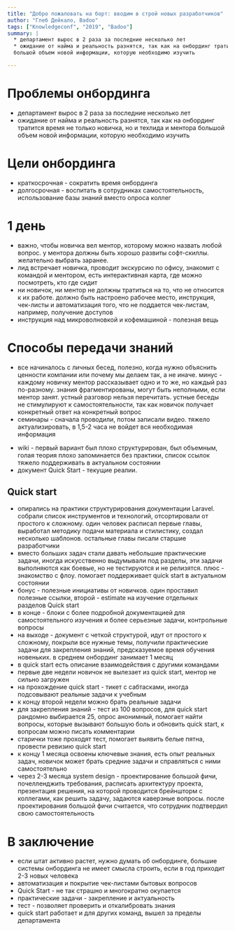 ```yaml
---
title: "Добро пожаловать на борт: вводим в строй новых разработчиков"
author: "Глеб Дейкало, Badoo"
tags: ["Knowledgeconf", "2019", "Badoo"]
summary: |
  * департамент вырос в 2 раза за последние несколько лет
  * ожидание от найма и реальность разнятся, так как на онбординг тратится время не только новичка, но и техлида и ментора
  большой объем новой информации, которую необходимо изучить

---
```


# Проблемы онбординга

* департамент вырос в 2 раза за последние несколько лет
* ожидание от найма и реальность разнятся, так как на онбординг тратится время не только новичка, но и техлида и ментора
большой объем новой информации, которую необходимо изучить

# Цели онбординга

* краткосрочная - сократить время онбординга
* долгосрочная - воспитать в сотрудниках самостоятельность, использование базы знаний вместо опроса коллег

# 1 день

* важно, чтобы новичка вел ментор, которому можно назвать любой вопрос. у ментора должны быть хорошо развиты софт-скиллы. желательно выбрать заранее. 
* лид встречает новичка, проводит экскурсию по офису, знакомит с командой и ментором, есть интерактивная карта, где можно посмотреть, кто где сидит
* ни новичок, ни ментор не должны тратиться на то, что не относится к их работе. должно быть настроено рабочее место, инструкция, чек-листы и автоматизация того, что не поддается чек-листам, например, получение доступов
* инструкция над микроволновкой и кофемашиной - полезная вещь

# Способы передачи знаний

* все начиналось с личных бесед, полезно, когда нужно объяснить ценности компании или почему мы делаем так, а не иначе. минус - каждому новичку ментор рассказывает одно и то же, но каждый раз по-разному. знания фрагментированы, могут быть неполными, если ментор занят. устный разговор нельзя перечитать. устные беседы не стимулируют к самостоятельности, так как новичок получает конкретный ответ на конкретный вопрос
* семинары - сначала проводили, потом записали видео. тяжело актуализировать, в 1,5-2 часа не войдет вся необходимая информация
- wiki - первый вариант был плохо структурирован, был объемным, голая теория плохо запоминается без практики, список ссылок тяжело поддерживать в актуальном состоянии
- документ Quick Start - текущие реалии. 

## Quick start

* опирались на практики структурирования документации Laravel. собрали список инструментов и технологий, отсортировали от простого к сложному. один человек расписал первые главы, выработал методику подачи материала и стилистику, создал несколько шаблонов. остальные главы писали старшие разработчики 
* вместо больших задач стали давать небольшие практические задачи, иногда искусственно выдумывали под разделы, эти задачи выполняются как боевые, но не тестируются и не релизятся. плюс - знакомство с флоу. помогает поддерживает quick start в актуальном состоянии
* бонус - полезные инициативы от новичков. один проставил полезные ссылки, второй - estimate на изучение отдельных разделов Quick start
* в конце - блоки с более подробной документацией для самостоятельного изучения и более серьезные задачи, контрольные вопросы
* на выходе - документ с четкой структурой, идут от простого к сложному, покрыли все нужные темы, получили практические задачи для закрепления знаний, предсказуемое время обучения новеньких. в среднем онбординг занимает 1 месяц
* в quick start есть описание взаимодействия с другими командами
* первые две недели новичок не вылезает из quick start, ментор не сильно загружен
* на прохождение quick start - тикет с сабтасками, иногда подсовывают реальные задачи к учебным 
* к концу второй недели можно брать реальные задачи
* для закрепления знаний - тест из 100 вопросов, для quick start рандомно выбирается 25, опрос анонимный, помогает найти вопросы, которые вызывают большую боль и обновить quick start, к вопросам можно писать комментарии
* старички тоже проходят тест, помогает выявить белые пятна, провести ревизию quick start 
* к концу 1 месяца освоены ключевые знания, есть опыт реальных задач, новичок может брать средние задачи и справляться с ними самостоятельно
* через 2-3 месяца  system design - проектирование большой фичи, почелленджить требования, расписать архитектуру проекта, презентация решения, на которой проводится брейншторм с коллегами, как решить задачу, задаются каверзные вопросы. после проектирования большой фичи считается, что сотрудник подтвердил свою самостоятельность  

# В заключение

* если штат активно растет, нужно думать об онбординге, большие системы онбординга не имеет смысла строить, если в год приходит 2-3 новых человека
* автоматизация и покрытие чек-листами бытовых вопросов
* Quick Start - не так страшно и многократно окупается
* практические задачи - закрепление и актуальность
* тест - позволяет проверить и откалибровать знания
* quick start работает и для других команд, вышел за пределы департамента

